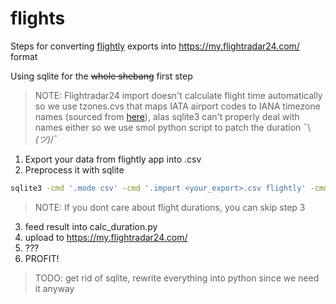 # flights
Steps for converting [flightly](https://flighty.com/) exports into https://my.flightradar24.com/ format

Using sqlite for the ~~whole shebang~~ first step 

> NOTE: Flightradar24 import doesn't calculate flight time automatically so we use tzones.cvs that maps IATA airport codes to IANA timezone names (sourced from [here](https://raw.githubusercontent.com/hroptatyr/dateutils/tzmaps/iata.tzmap)), alas sqlite3 can't properly deal with names either so we use smol python script to patch the duration ¯\\_(ツ)_/¯ 

1. Export your data from flightly app into .csv
2. Preprocess it with sqlite
```bash
sqlite3 -cmd '.mode csv' -cmd '.import <your_export>.csv flightly' -cmd '.import tzones.csv tzones' -cmd '.output flightradar24.csv' -cmd '.headers on' < query.sql
```

> NOTE: If you dont care about flight durations, you can skip step 3

3. feed result into calc_duration.py <in> <out>
4. upload to https://my.flightradar24.com/
5. ???
6. PROFIT!

> TODO: get rid of sqlite, rewrite everything into python since we need it anyway